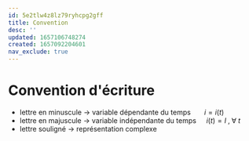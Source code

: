 ```yaml
---
id: 5e2tlw4z8lz79ryhcpg2gff
title: Convention
desc: ''
updated: 1657106748274
created: 1657092204601
nav_exclude: true
---
```


# Convention d'écriture

- lettre en minuscule -> variable dépendante du temps $\quad\;\; i = i(t)$ 
- lettre en majuscule -> variable indépendante du temps $\quad i(t) = I \;,\; \forall\; t$ 
- lettre souligné -> représentation complexe
